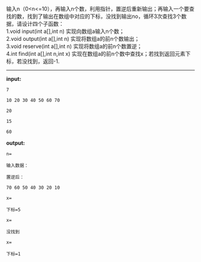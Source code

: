 输入n（0<n<=10），再输入n个数，利用指针，置逆后重新输出；再输入一个要查找的数，找到了输出在数组中对应的下标，没找到输出no，循环3次查找3个数据，请设计四个子函数：  
1.void input(int a[],int n) 实现向数组a输入n个数；  
2.void output(int a[],int n) 实现将数组a的前n个数输出；  
3.void reserve(int a[],int n) 实现将数组a的前n个数置逆；  
4.int find(int a[],int n,int x) 实现在数组a的前n个数中查找x；若找到返回元素下标，若没找到，返回-1.  
****
**input:**
```
7

10 20 30 40 50 60 70

20

15

60
```
**output:**
```
n=

输入数据：

置逆后：

70 60 50 40 30 20 10

x=

下标=5

x=

没找到

x=

下标=1
```